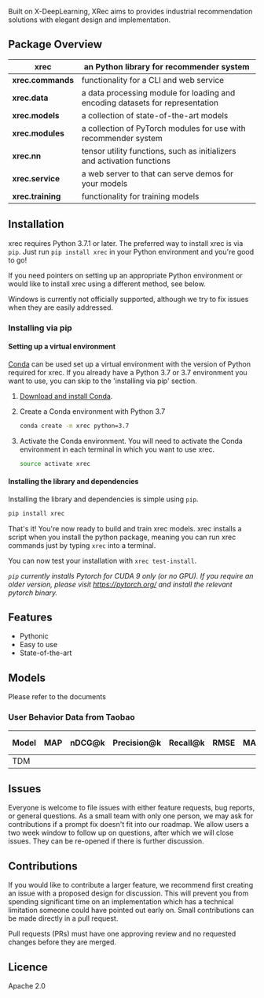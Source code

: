 

Built on X-DeepLearning, XRec aims to provides industrial recommendation solutions with elegant design and implementation.

## Package Overview
| **xrec** | an Python library for recommender system |
| --- | --- |
| **xrec.commands** | functionality for a CLI and web service |
| **xrec.data** | a data processing module for loading and encoding datasets for representation |
| **xrec.models** | a collection of state-of-the-art models |
| **xrec.modules** | a collection of PyTorch modules for use with recommender system |
| **xrec.nn** | tensor utility functions, such as initializers and activation functions |
| **xrec.service** | a web server to that can serve demos for your models |
| **xrec.training** | functionality for training models |


## Installation

xrec requires Python 3.7.1 or later. The preferred way to install xrec is via `pip`.  Just run `pip install xrec` in your Python environment and you're good to go!

If you need pointers on setting up an appropriate Python environment or would like to install xrec using a different method, see below.

Windows is currently not officially supported, although we try to fix issues when they are easily addressed.

### Installing via pip

#### Setting up a virtual environment

[Conda](https://conda.io/) can be used set up a virtual environment with the
version of Python required for xrec.  If you already have a Python 3.7 or 3.7
environment you want to use, you can skip to the 'installing via pip' section.

1.  [Download and install Conda](https://conda.io/projects/conda/en/latest/user-guide/install/index.html).

2.  Create a Conda environment with Python 3.7

    ```bash
    conda create -n xrec python=3.7
    ```

3.  Activate the Conda environment. You will need to activate the Conda environment in each terminal in which you want to use xrec.

    ```bash
    source activate xrec
    ```

#### Installing the library and dependencies

Installing the library and dependencies is simple using `pip`.

   ```bash
   pip install xrec
   ```

That's it! You're now ready to build and train xrec models.
xrec installs a script when you install the python package, meaning you can run xrec commands just by typing `xrec` into a terminal.

You can now test your installation with `xrec test-install`.

_`pip` currently installs Pytorch for CUDA 9 only (or no GPU). If you require an older version,
please visit https://pytorch.org/ and install the relevant pytorch binary._

## Features

- Pythonic
- Easy to use
- State-of-the-art


## Models

Please refer to the documents

### User Behavior Data from Taobao

| Model | MAP | nDCG@k | Precision@k | Recall@k | RMSE | MAE | R<sup>2</sup> | Auc | Explained Variance | 
| --- | --- | --- | --- | --- | --- | --- | --- | --- |--- | 
| TDM |   |   |   |   |  |    |   | 0.800158 |   | 





## Issues
Everyone is welcome to file issues with either feature requests, bug reports, or general questions. As a small team with only one person, we may ask for contributions if a prompt fix doesn't fit into our roadmap. We allow users a two week window to follow up on questions, after which we will close issues. They can be re-opened if there is further discussion.

## Contributions
If you would like to contribute a larger feature, we recommend first creating an issue with a proposed design for discussion. This will prevent you from spending significant time on an implementation which has a technical limitation someone could have pointed out early on. Small contributions can be made directly in a pull request.

Pull requests (PRs) must have one approving review and no requested changes before they are merged. 

## Licence
Apache 2.0 

